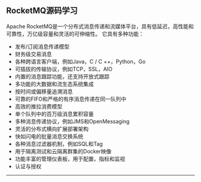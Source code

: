 ## RocketMQ源码学习  

Apache RocketMQ是一个分布式消息传递和流媒体平台，具有低延迟，高性能和可靠性，万亿级容量和灵活的可伸缩性。
它具有多种功能：

* 发布/订阅消息传递模型
* 财务级交易消息
* 各种跨语言客户端，例如Java，C / C ++，Python，Go
* 可插拔的传输协议，例如TCP，SSL，AIO
* 内置的消息跟踪功能，还支持开放式跟踪
* 多功能的大数据和流生态系统集成
* 按时间或偏移量追溯消息
* 可靠的FIFO和严格的有序消息传递在同一队列中
* 高效的推拉消费模型
* 单个队列中的百万级消息累积容量
* 多种消息传递协议，例如JMS和OpenMessaging
* 灵活的分布式横向扩展部署架构
* 快如闪电的批量消息交换系统
* 各种消息过滤器机制，例如SQL和Tag
* 用于隔离测试和云隔离群集的Docker映像
* 功能丰富的管理仪表板，用于配置，指标和监视
* 认证与授权

----------

